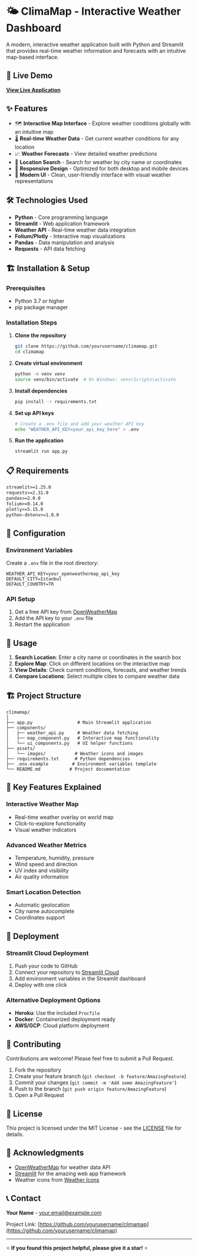 # 🌤️ ClimaMap - Interactive Weather Dashboard

A modern, interactive weather application built with Python and Streamlit that provides real-time weather information and forecasts with an intuitive map-based interface.

## 🚀 Live Demo

**[View Live Application](https://climamap-5iq7h3eyjrkipunbdbffoc.streamlit.app/)**

## ✨ Features

- 🗺️ **Interactive Map Interface** - Explore weather conditions globally with an intuitive map
- 🌡️ **Real-time Weather Data** - Get current weather conditions for any location
- 📈 **Weather Forecasts** - View detailed weather predictions
- 🎯 **Location Search** - Search for weather by city name or coordinates
- 📱 **Responsive Design** - Optimized for both desktop and mobile devices
- 🎨 **Modern UI** - Clean, user-friendly interface with visual weather representations

## 🛠️ Technologies Used

- **Python** - Core programming language
- **Streamlit** - Web application framework
- **Weather API** - Real-time weather data integration
- **Folium/Plotly** - Interactive map visualizations
- **Pandas** - Data manipulation and analysis
- **Requests** - API data fetching

## 🏗️ Installation & Setup

### Prerequisites
- Python 3.7 or higher
- pip package manager

### Installation Steps

1. **Clone the repository**
   ```bash
   git clone https://github.com/yourusername/climamap.git
   cd climamap
   ```

2. **Create virtual environment**
   ```bash
   python -m venv venv
   source venv/bin/activate  # On Windows: venv\Scripts\activate
   ```

3. **Install dependencies**
   ```bash
   pip install -r requirements.txt
   ```

4. **Set up API keys**
   ```bash
   # Create a .env file and add your weather API key
   echo "WEATHER_API_KEY=your_api_key_here" > .env
   ```

5. **Run the application**
   ```bash
   streamlit run app.py
   ```

## 📋 Requirements

```txt
streamlit>=1.25.0
requests>=2.31.0
pandas>=2.0.0
folium>=0.14.0
plotly>=5.15.0
python-dotenv>=1.0.0
```

## 🔧 Configuration

### Environment Variables

Create a `.env` file in the root directory:

```env
WEATHER_API_KEY=your_openweathermap_api_key
DEFAULT_CITY=Istanbul
DEFAULT_COUNTRY=TR
```

### API Setup

1. Get a free API key from [OpenWeatherMap](https://openweathermap.org/api)
2. Add the API key to your `.env` file
3. Restart the application

## 📱 Usage

1. **Search Location**: Enter a city name or coordinates in the search box
2. **Explore Map**: Click on different locations on the interactive map
3. **View Details**: Check current conditions, forecasts, and weather trends
4. **Compare Locations**: Select multiple cities to compare weather data

## 🏗️ Project Structure

```
climamap/
│
├── app.py                 # Main Streamlit application
├── components/
│   ├── weather_api.py     # Weather data fetching
│   ├── map_component.py   # Interactive map functionality
│   └── ui_components.py   # UI helper functions
├── assets/
│   └── images/           # Weather icons and images
├── requirements.txt      # Python dependencies
├── .env.example         # Environment variables template
└── README.md           # Project documentation
```

## 🌟 Key Features Explained

### Interactive Weather Map
- Real-time weather overlay on world map
- Click-to-explore functionality
- Visual weather indicators

### Advanced Weather Metrics
- Temperature, humidity, pressure
- Wind speed and direction
- UV index and visibility
- Air quality information

### Smart Location Detection
- Automatic geolocation
- City name autocomplete
- Coordinates support

## 🚀 Deployment

### Streamlit Cloud Deployment

1. Push your code to GitHub
2. Connect your repository to [Streamlit Cloud](https://streamlit.io/cloud)
3. Add environment variables in the Streamlit dashboard
4. Deploy with one click

### Alternative Deployment Options

- **Heroku**: Use the included `Procfile`
- **Docker**: Containerized deployment ready
- **AWS/GCP**: Cloud platform deployment

## 🤝 Contributing

Contributions are welcome! Please feel free to submit a Pull Request.

1. Fork the repository
2. Create your feature branch (`git checkout -b feature/AmazingFeature`)
3. Commit your changes (`git commit -m 'Add some AmazingFeature'`)
4. Push to the branch (`git push origin feature/AmazingFeature`)
5. Open a Pull Request

## 📝 License

This project is licensed under the MIT License - see the [LICENSE](LICENSE) file for details.

## 🙏 Acknowledgments

- [OpenWeatherMap](https://openweathermap.org/) for weather data API
- [Streamlit](https://streamlit.io/) for the amazing web app framework
- Weather icons from [Weather Icons](https://erikflowers.github.io/weather-icons/)

## 📞 Contact

**Your Name** - your.email@example.com

Project Link: [https://github.com/yourusername/climamap](https://github.com/yourusername/climamap)

---

⭐ **If you found this project helpful, please give it a star!** ⭐